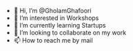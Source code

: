 - 👋 Hi, I’m @GholamGhafoori
- 👀 I’m interested in Workshops
- 🌱 I’m currently learning Startups
- 💞️ I’m looking to collaborate on my work 
- 📫 How to reach me by mail 

<!---
GholamGhafoori/GholamGhafoori is a ✨ special ✨ repository because its `README.md` (this file) appears on your GitHub profile.
You can click the Preview link to take a look at your changes.
--->
